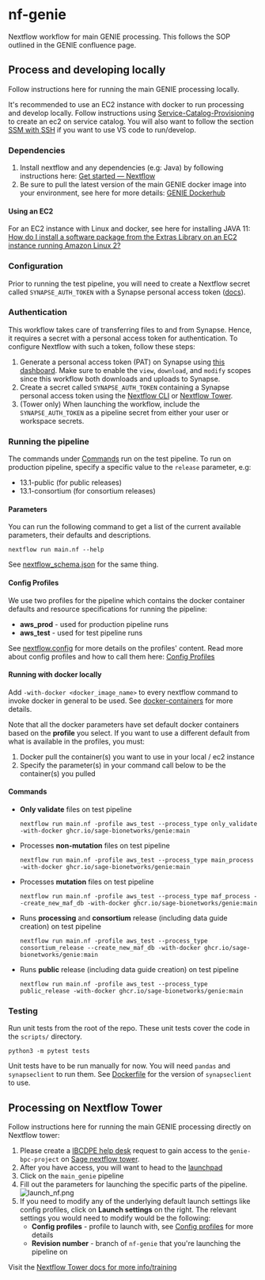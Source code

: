 # nf-genie

Nextflow workflow for main GENIE processing.  This follows the SOP outlined in the GENIE confluence page.

## Process and developing locally

Follow instructions here for running the main GENIE processing locally.

It's recommended to use an EC2 instance with docker to run processing and develop locally. Follow instructions using [Service-Catalog-Provisioning](https://help.sc.sageit.org/sc/Service-Catalog-Provisioning.938836322.html) to create an ec2 on service catalog. You will also want to follow the section [SSM with SSH](https://help.sc.sageit.org/sc/Service-Catalog-Provisioning.938836322.html#ServiceCatalogProvisioning-SSMwithSSH) if you want to use VS code to run/develop.

### Dependencies

1. Install nextflow and any dependencies (e.g: Java) by following instructions here: [Get started — Nextflow](https://www.nextflow.io/docs/latest/getstarted.html#get-started)
2. Be sure to pull the latest version of the main GENIE docker image into your environment, see here for more details: [GENIE Dockerhub](https://github.com/Sage-Bionetworks/Genie/blob/develop/CONTRIBUTING.md#dockerhub)

#### Using an EC2

For an EC2 instance with Linux and docker, see here for installing JAVA 11: [How do I install a software package from the Extras Library on an EC2 instance running Amazon Linux 2?](https://aws.amazon.com/premiumsupport/knowledge-center/ec2-install-extras-library-software/)

### Configuration

Prior to running the test pipeline, you will need to create a Nextflow secret called `SYNAPSE_AUTH_TOKEN`
with a Synapse personal access token ([docs](#authentication)).

### Authentication

This workflow takes care of transferring files to and from Synapse. Hence, it requires a secret with a personal access token for authentication. To configure Nextflow with such a token, follow these steps:

1. Generate a personal access token (PAT) on Synapse using [this dashboard](https://www.synapse.org/#!PersonalAccessTokens:). Make sure to enable the `view`, `download`, and `modify` scopes since this workflow both downloads and uploads to Synapse.
2. Create a secret called `SYNAPSE_AUTH_TOKEN` containing a Synapse personal access token using the [Nextflow CLI](https://nextflow.io/docs/latest/secrets.html) or [Nextflow Tower](https://help.tower.nf/latest/secrets/overview/).
3. (Tower only) When launching the workflow, include the `SYNAPSE_AUTH_TOKEN` as a pipeline secret from either your user or workspace secrets.

### Running the pipeline

The commands under [Commands](#commands) run on the test pipeline. To run on production pipeline, specify a specific value to the `release` parameter, e.g:

- 13.1-public (for public releases)
- 13.1-consortium (for consortium releases)

#### Parameters

You can run the following command to get a list of the current available
parameters, their defaults and descriptions.

```
nextflow run main.nf --help
```

See [nextflow_schema.json](https://github.com/Sage-Bionetworks-Workflows/nf-genie/blob/main/nextflow_schema.json) for the same thing.

#### Config Profiles

We use two profiles for the pipeline which contains the docker container defaults and resource specifications for running the pipeline:

- **aws_prod** - used for production pipeline runs
- **aws_test** - used for test pipeline runs


See [nextflow.config](https://github.com/Sage-Bionetworks-Workflows/nf-genie/blob/main/nextflow.config) for more details on the profiles' content. Read more about config profiles and how to call them here: [Config Profiles](https://www.nextflow.io/docs/latest/config.html#config-profiles)

#### Running with docker locally

Add `-with-docker <docker_image_name>` to every nextflow command to invoke docker in general to be used. See [docker-containers](https://www.nextflow.io/docs/latest/docker.html#docker-containers) for more details.

Note that all the docker parameters have set default docker containers based on the **profile** you select. If you want to use a different default from what is available in the profiles, you must:

1. Docker pull the container(s) you want to use in your local / ec2 instance
2. Specify the parameter(s) in your command call below to be the container(s) you pulled

#### Commands

* **Only validate** files on test pipeline

    ```
    nextflow run main.nf -profile aws_test --process_type only_validate -with-docker ghcr.io/sage-bionetworks/genie:main
    ```

* Processes **non-mutation** files on test pipeline

    ```
    nextflow run main.nf -profile aws_test --process_type main_process -with-docker ghcr.io/sage-bionetworks/genie:main
    ```

* Processes **mutation** files on test pipeline

    ```
    nextflow run main.nf -profile aws_test --process_type maf_process --create_new_maf_db -with-docker ghcr.io/sage-bionetworks/genie:main
    ```

* Runs **processing** and **consortium** release (including data guide creation) on test pipeline
    ```
    nextflow run main.nf -profile aws_test --process_type consortium_release --create_new_maf_db -with-docker ghcr.io/sage-bionetworks/genie:main
    ```

* Runs **public** release (including data guide creation) on test pipeline

    ```
    nextflow run main.nf -profile aws_test --process_type public_release -with-docker ghcr.io/sage-bionetworks/genie:main
    ```

### Testing

Run unit tests from the root of the repo. These unit tests cover the code in the `scripts/` directory.

```
python3 -m pytest tests
```

Unit tests have to be run manually for now. You will need
`pandas` and `synapseclient` to run them. See [Dockerfile](https://github.com/Sage-Bionetworks-Workflows/nf-genie/blob/main/scripts/release_utils/Dockerfile) for the version of `synapseclient` to use.

## Processing on Nextflow Tower

Follow instructions here for running the main GENIE processing directly on Nextflow tower:

1. Please create a [IBCDPE help desk](https://sagebionetworks.jira.com/servicedesk/customer/portal/5) request to gain access to the `genie-bpc-project` on [Sage nextflow tower](https://tower.sagebionetworks.org/login).
1. After you have access, you will want to head to the [launchpad](https://tower.sagebionetworks.org/orgs/Sage-Bionetworks/workspaces/genie-bpc-project/launchpad)
1. Click on the `main_genie` pipeline
1. Fill out the parameters for launching the specific parts of the pipeline. ![launch_nf.png](img/launch_nf.png)
1. If you need to modify any of the underlying default launch settings like config profiles, click on **Launch settings** on the right. The relevant settings you would need to modify would be the following:
    - **Config profiles** - profile to launch with, see [Config profiles](#config-profiles) for more details
    - **Revision number** - branch of `nf-genie` that you're launching the pipeline on

Visit the [Nextflow Tower docs for more info/training](https://docs.seqera.io/platform/)
